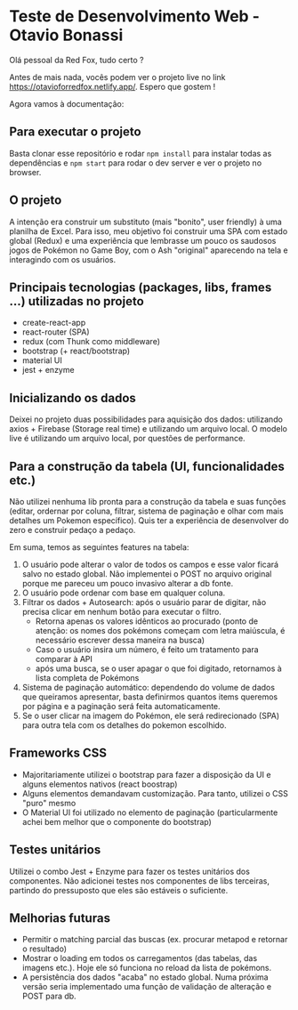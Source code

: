 # Teste de Desenvolvimento Web - Otavio Bonassi

Olá pessoal da Red Fox, tudo certo ?

Antes de mais nada, vocês podem ver o projeto live no link https://otavioforredfox.netlify.app/. Espero que gostem !

Agora vamos à documentação:

## Para executar o projeto

Basta clonar esse repositório e rodar `npm install` para instalar todas as dependências e `npm start` para rodar o dev server e ver o projeto no browser.

## O projeto

A intenção era construir um substituto (mais "bonito", user friendly) à uma planilha de Excel. Para isso, meu objetivo foi construir uma SPA com estado global (Redux) e uma experiência que lembrasse um pouco os saudosos jogos de Pokémon no Game Boy, com o Ash "original" aparecendo na tela e interagindo com os usuários.

## Principais tecnologias (packages, libs, frames ...) utilizadas no projeto

- create-react-app
- react-router (SPA)
- redux (com Thunk como middleware)
- bootstrap (+ react/bootstrap)
- material UI
- jest + enzyme

## Inicializando os dados

Deixei no projeto duas possibilidades para aquisição dos dados: utilizando axios + Firebase (Storage real time) e utilizando um arquivo local. O modelo live é utilizando um arquivo local, por questões de performance.

## Para a construção da tabela (UI, funcionalidades etc.)

Não utilizei nenhuma lib pronta para a construção da tabela e suas funções (editar, ordernar por coluna, filtrar, sistema de paginação e olhar com mais detalhes um Pokemon específico). Quis ter a experiência de desenvolver do zero e construir pedaço a pedaço.

Em suma, temos as seguintes features na tabela:

1. O usuário pode alterar o valor de todos os campos e esse valor ficará salvo no estado global. Não implementei o POST no arquivo original porque me pareceu um pouco invasivo alterar a db fonte.
2. O usuário pode ordenar com base em qualquer coluna.
3. Filtrar os dados + Autosearch: após o usuário parar de digitar, não precisa clicar em nenhum botão para executar o filtro. 
    - Retorna apenas os valores idênticos ao procurado (ponto de atenção: os nomes dos pokémons começam com letra maiúscula, é necessário escrever dessa maneira na busca)
    - Caso o usuário insira um número, é feito um tratamento para comparar à API
    - após uma busca, se o user apagar o que foi digitado, retornamos à lista completa de Pokémons
4. Sistema de paginação automático: dependendo do volume de dados que queiramos apresentar, basta definirmos quantos items queremos por página e a paginação será feita automaticamente.
5. Se o user clicar na imagem do Pokémon, ele será redirecionado (SPA) para outra tela com os detalhes do pokemon escolhido.

## Frameworks CSS

- Majoritariamente utilizei o bootstrap para fazer a disposição da UI e alguns elementos nativos (react boostrap)
- Alguns elementos demandavam customização. Para tanto, utilizei o CSS "puro" mesmo
- O Material UI foi utilizado no elemento de paginação (particularmente achei bem melhor que o componente do bootstrap)

## Testes unitários

Utilizei o combo Jest + Enzyme para fazer os testes unitários dos componentes. Não adicionei testes nos componentes de libs terceiras, partindo do pressuposto que eles são estáveis o suficiente.

## Melhorias futuras

- Permitir o matching parcial das buscas (ex. procurar metapod e retornar o resultado)
- Mostrar o loading em todos os carregamentos (das tabelas, das imagens etc.). Hoje ele só funciona no reload da lista de pokémons.
- A persistência dos dados "acaba" no estado global. Numa próxima versão seria implementado uma função de validação de alteração e POST para db.

